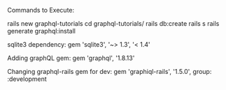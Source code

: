 Commands to Execute:

rails new graphql-tutorials
cd graphql-tutorials/
rails db:create
rails s
rails generate graphql:install

sqlite3 dependency:
gem 'sqlite3', '~> 1.3', '< 1.4'

Adding graphQL gem:
gem 'graphql', '1.8.13'

Changing graphql-rails gem for dev:
gem 'graphiql-rails', '1.5.0', group: :development